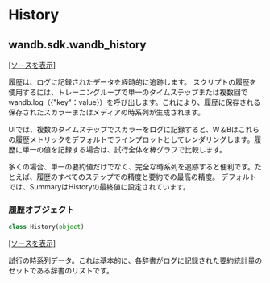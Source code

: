 # History

## wandb.sdk.wandb\_history

 [\[ソースを表示\]](https://github.com/wandb/client/blob/1d91d968ba0274736fc232dcb1a87a878142891d/wandb/sdk/wandb_history.py#L3)

履歴は、ログに記録されたデータを経時的に追跡します。 スクリプトの履歴を使用するには、トレーニングループで単一のタイムステップまたは複数回でwandb.log（{"key"：value}）を呼び出します。これにより、履歴に保存される保存されたスカラーまたはメディアの時系列が生成されます。

UIでは、複数のタイムステップでスカラーをログに記録すると、W＆Bはこれらの履歴メトリックをデフォルトでラインプロットとしてレンダリングします。履歴に単一の値を記録する場合は、試行全体を棒グラフで比較します。

多くの場合、単一の要約値だけでなく、完全な時系列を追跡すると便利です。たとえば、履歴のすべてのステップでの精度と要約での最高の精度。 デフォルトでは、SummaryはHistoryの最終値に設定されています。

###  履歴オブジェクト

```python
class History(object)
```

 [\[ソースを表示\]](https://github.com/wandb/client/blob/1d91d968ba0274736fc232dcb1a87a878142891d/wandb/sdk/wandb_history.py#L3)

試行の時系列データ。これは基本的に、各辞書がログに記録された要約統計量のセットである辞書のリストです。

